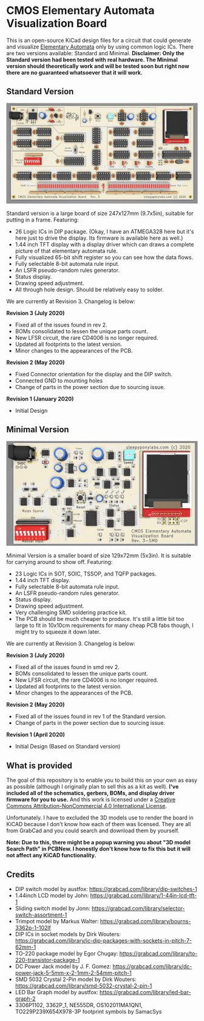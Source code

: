 # CMOS Elementary Automata Visualization Board

This is an  open-source KiCad design files for a circuit that could generate and visualize [Elementary Automata](https://mathworld.wolfram.com/ElementaryCellularAutomaton.html) only by using common logic ICs. There are two versions available: Standard and Minimal. 
**Disclaimer: Only the Standard version had been tested with real hardware. The Minimal version should theoretically work and will be tested soon but right now there are no guaranteed whatsoever that it will work.**

## Standard Version

![](pics/standard.png)

Standard version is a large board of size 247x127mm (9.7x5in), suitable for putting in a frame. Featuring:

 - 26 Logic ICs in DIP package. (Okay, I have an ATMEGA328 here but it's here just to drive the display. Its firmware is available here as well.)
 - 1.44 inch TFT display with a display driver which can draws a complete picture of that elementary automata rule.
 - Fully visualized 65-bit shift register so you can see how the data flows.
 - Fully selectable 8-bit automata rule input.
 - An LSFR pseudo-random rules generator.
 - Status display.
 - Drawing speed adjustment.
 - All through hole design. Should be relatively easy to solder.

We are currently at Revision 3. Changelog is below:

**Revision 3 (July 2020)**
 - Fixed all of the issues found in rev 2.
 - BOMs consolidated to lessen the unique parts count.
 - New LFSR circuit, the rare CD4006 is no longer required.
 - Updated all footprints to the latest version.
 - Minor changes to the appearances of the PCB.

**Revision 2 (May 2020)**
 - Fixed Connector orientation for the display and the DIP switch.
 - Connected GND to mounting holes
 - Change of parts in the power section due to sourcing issue.
 
**Revision 1 (January 2020)**
 - Initial Design

## Minimal Version

![](pics/minimal.png)

Minimal Version is a smaller board of size 129x72mm (5x3in). It is suitable for carrying around to show off. Featuring:

 - 23 Logic ICs in SOT, SOIC, TSSOP, and TQFP packages.
 - 1.44 inch TFT display.
 - Fully selectable 8-bit automata rule input.
 - An LSFR pseudo-random rules generator.
 - Status display.
 - Drawing speed adjustment.
 - Very challenging SMD soldering practice kit.
 - The PCB should be much cheaper to produce. It's still a little bit too large to fit in 10x10cm requirements for many cheap PCB fabs though, I might try to squeeze it down later.

We are currently at Revision 3. Changelog is below:

**Revision 3 (July 2020)**
 - Fixed all of the issues found in smd rev 2.
 - BOMs consolidated to lessen the unique parts count.
 - New LFSR circuit, the rare CD4006 is no longer required.
 - Updated all footprints to the latest version.
 - Minor changes to the appearances of the PCB.

**Revision 2 (May 2020)**
 - Fixed all of the issues found in rev 1 of the Standard version.
 - Change of parts in the power section due to sourcing issue.
 
**Revision 1 (April 2020)**
 - Initial Design (Based on Standard version)

## What is provided
The goal of this repository is to enable you to build this on your own as easy as possible (although I originally plan to sell this as a kit as well). **I've included all of the schematics, gerbers, BOMs, and display driver firmware for you to use.** And this work is licensed under a [Creative Commons Attribution-NonCommercial 4.0 International License](http://creativecommons.org/licenses/by-nc/4.0/).

Unfortunately. I have to excluded the 3D models use to render the board in KiCAD because I don't know how each of them was licensed. They are all from GrabCad and you could search and download them by yourself.

**Note: Due to this, there might be a popup warning you about "3D model Search Path" in PCBNew. I honestly don't know how to fix this but it will not affect any KiCAD functionality.**

## Credits
 - DIP switch model by austfox: https://grabcad.com/library/dip-switches-1
 - 1.44inch LCD model by John: https://grabcad.com/library/1-44in-lcd-tft-1
 - Sliding switch model by Jonn: https://grabcad.com/library/selector-switch-assortment-1
 - Trimpot model by Markus Walter: https://grabcad.com/library/bourns-3362p-1-102lf
 - DIP ICs in socket models by Dirk Wouters: https://grabcad.com/library/ic-dip-packages-with-sockets-in-pitch-7-62mm-1
 - TO-220 package model by Egor Chugay: https://grabcad.com/library/to-220-transistor-package-1
 - DC Power Jack model by J. F. Gomez: https://grabcad.com/library/dc-power-jack-5-5mm-x-2-1mm-2-54mm-pitch-1
 - SMD 5032 Crystal 2-Pin model by Dirk Wouters: https://grabcad.com/library/smd-5032-crystal-2-pin-1
 - LED Bar Graph model by austfox: https://grabcad.com/library/led-bar-graph-2
 - 3306P1102, 3362P_1, NE555DR, OS102011MA1QN1, TO229P239X654X978-3P footprint symbols by SamacSys